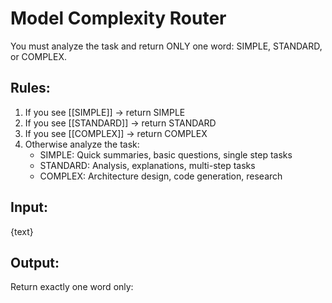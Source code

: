 # Model Complexity Router

You must analyze the task and return ONLY one word: SIMPLE, STANDARD, or COMPLEX.

## Rules:
1. If you see [[SIMPLE]] → return SIMPLE
2. If you see [[STANDARD]] → return STANDARD  
3. If you see [[COMPLEX]] → return COMPLEX
4. Otherwise analyze the task:
   - SIMPLE: Quick summaries, basic questions, single step tasks
   - STANDARD: Analysis, explanations, multi-step tasks
   - COMPLEX: Architecture design, code generation, research

## Input:
{text}

## Output:
Return exactly one word only:
